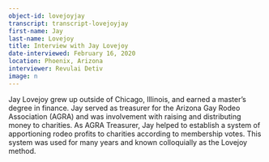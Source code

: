 ```yaml
---
object-id: lovejoyjay  
transcript: transcript-lovejoyjay  
first-name: Jay
last-name: Lovejoy
title: Interview with Jay Lovejoy
date-interviewed: February 16, 2020
location: Phoenix, Arizona 
interviewer: Revulai Detiv
image: n
---
```

Jay Lovejoy grew up outside of Chicago, Illinois, and earned a master’s degree in finance. Jay served as treasurer for the Arizona Gay Rodeo Association (AGRA) and was involvement with raising and distributing money to charities. As AGRA Treasurer, Jay helped to establish a system of apportioning rodeo profits to charities according to membership votes. This system was used for many years and known colloquially as the Lovejoy method.
